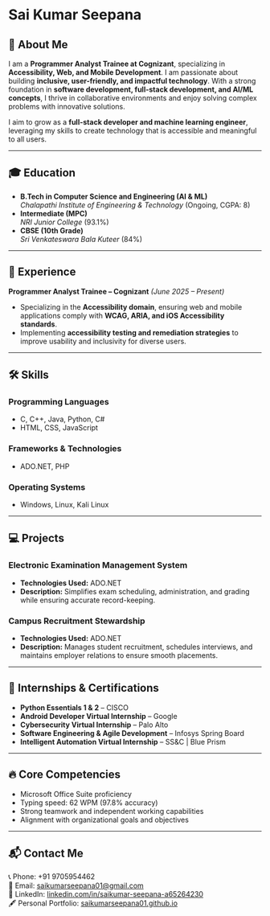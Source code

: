 # Sai Kumar Seepana

## 🚀 About Me
I am a **Programmer Analyst Trainee at Cognizant**, specializing in **Accessibility, Web, and Mobile Development**. I am passionate about building **inclusive, user-friendly, and impactful technology**. With a strong foundation in **software development, full-stack development, and AI/ML concepts**, I thrive in collaborative environments and enjoy solving complex problems with innovative solutions.

I aim to grow as a **full-stack developer and machine learning engineer**, leveraging my skills to create technology that is accessible and meaningful to all users.  

---

## 🎓 Education
- **B.Tech in Computer Science and Engineering (AI & ML)**  
  *Chalapathi Institute of Engineering & Technology* (Ongoing, CGPA: 8)  
- **Intermediate (MPC)**  
  *NRI Junior College* (93.1%)  
- **CBSE (10th Grade)**  
  *Sri Venkateswara Bala Kuteer* (84%)  

---

## 💼 Experience
**Programmer Analyst Trainee – Cognizant** *(June 2025 – Present)*  
- Specializing in the **Accessibility domain**, ensuring web and mobile applications comply with **WCAG, ARIA, and iOS Accessibility standards**.  
- Implementing **accessibility testing and remediation strategies** to improve usability and inclusivity for diverse users.  

---

## 🛠️ Skills

### Programming Languages
- C, C++, Java, Python, C#  
- HTML, CSS, JavaScript  

### Frameworks & Technologies
- ADO.NET, PHP  

### Operating Systems
- Windows, Linux, Kali Linux  

---

## 💻 Projects

### **Electronic Examination Management System**
- **Technologies Used:** ADO.NET  
- **Description:** Simplifies exam scheduling, administration, and grading while ensuring accurate record-keeping.  

### **Campus Recruitment Stewardship**
- **Technologies Used:** ADO.NET  
- **Description:** Manages student recruitment, schedules interviews, and maintains employer relations to ensure smooth placements.  

---

## 📜 Internships & Certifications
- **Python Essentials 1 & 2** – CISCO  
- **Android Developer Virtual Internship** – Google  
- **Cybersecurity Virtual Internship** – Palo Alto  
- **Software Engineering & Agile Development** – Infosys Spring Board  
- **Intelligent Automation Virtual Internship** – SS&C | Blue Prism  

---

## 🔥 Core Competencies
- Microsoft Office Suite proficiency  
- Typing speed: 62 WPM (97.8% accuracy)  
- Strong teamwork and independent working capabilities  
- Alignment with organizational goals and objectives  

---

## 📬 Contact Me
📞 Phone: +91 9705954462  
📧 Email: [saikumarseepana01@gmail.com](mailto:saikumarseepana01@gmail.com)  
🔗 LinkedIn: [linkedin.com/in/saikumar-seepana-a65264230](https://www.linkedin.com/in/saikumar-seepana-a65264230)  
🖋️ Personal Portfolio: [saikumarseepana01.github.io](https://saikumarseepana01.github.io/Personal_portfolio/)
